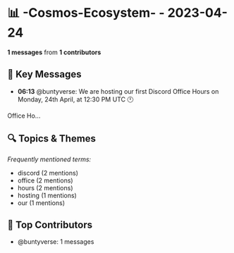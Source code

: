 # 📊 -Cosmos-Ecosystem- - 2023-04-24
**1 messages** from **1 contributors**

## 💬 Key Messages
- **06:13** @buntyverse: We are hosting our first Discord Office Hours on Monday, 24th April, at 12:30 PM UTC 🕛

Office Ho...

## 🔍 Topics & Themes
*Frequently mentioned terms:*
- discord (2 mentions)
- office (2 mentions)
- hours (2 mentions)
- hosting (1 mentions)
- our (1 mentions)

## 👥 Top Contributors
- @buntyverse: 1 messages